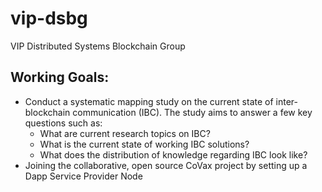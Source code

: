 # vip-dsbg
VIP Distributed Systems Blockchain Group



## Working Goals: 
* Conduct a systematic mapping study on the current state of inter-blockchain communication (IBC). The study aims to answer a few key questions such as:
  * What are current research topics on IBC?
  * What is the current state of working IBC solutions?
  * What does the distribution of knowledge regarding IBC look like?
* Joining the collaborative, open source CoVax project by setting up a Dapp Service Provider Node
